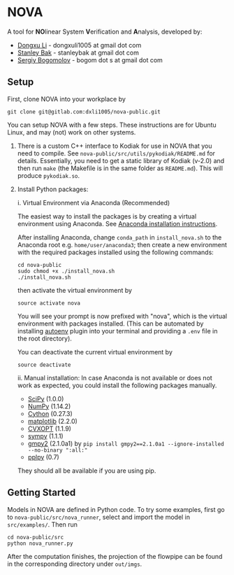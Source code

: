 # NOVA

A tool for **NO**linear System **V**erification and **A**nalysis, developed by:
- [Dongxu Li](https://dxli94.github.io/) - dongxuli1005 at gmail dot com
- [Stanley Bak](http://stanleybak.com/) - stanleybak at gmail dot com
- [Sergiy Bogomolov](https://www.sergiybogomolov.com/) - bogom dot s at gmail dot com

## Setup
First, clone NOVA into your workplace by

```
git clone git@gitlab.com:dxli1005/nova-public.git
```

You can setup NOVA with a few steps. These instructions are for Ubuntu Linux, and may (not) work on other systems. 

1. There is a custom C++ interface to Kodiak for use in NOVA that you need to compile. See `nova-public/src/utils/pykodiak/README.md` for details. 
Essentially, you need to get a static library of Kodiak (v-2.0) and then run `make` (the Makefile is in the same folder as `README.md`).
This will produce `pykodiak.so`.
2. Install Python packages:
    
    i. Virtual Environment via Anaconda (Recommended)
    
    The easiest way to install the packages is by creating a virtual environment using Anaconda. See [Anaconda installation instructions](https://conda.io/docs/user-guide/install/index.html).
    
    After installing Anaconda, change `conda_path` in `install_nova.sh` to the Anaconda root
    e.g. `home/user/anaconda3`;
    then create a new environment with the required packages installed using the following commands:
    ```
    cd nova-public
    sudo chmod +x ./install_nova.sh
    ./install_nova.sh
    ```
    
    then activate the virtual environment by
    ```
    source activate nova
    ```
    You will see your prompt is now prefixed with "nova", which is the virtual environment with packages installed.
    (This can be automated by installing [autoenv](https://github.com/zpm-zsh/autoenv) plugin into your terminal and providing a `.env` file
    in the root directory).
    
    You can deactivate the current virtual environment by
    ```angular2html
    source deactivate
    ```
    
    ii. Manual installation:
    In case Anaconda is not available or does not work as expected, you could install the following packages manually.

    - [SciPy](https://www.scipy.org/) (1.0.0)
    - [NumPy](http://www.numpy.org/) (1.14.2)
    - [Cython](http://cython.readthedocs.io/en/latest/src/quickstart/install.html) (0.27.3)
    - [matplotlib](https://matplotlib.org/) (2.2.0)
    - [CVXOPT](http://cvxopt.org/install/index.html) (1.1.9)
    - [sympy](http://docs.sympy.org/latest/install.html) (1.1.1)
    - [gmpy2](https://gmpy2.readthedocs.io/en/latest/) (2.1.0a1) by `pip install gmpy2==2.1.0a1 --ignore-installed --no-binary ":all:"`
    - [pplpy](https://gitlab.com/videlec/pplpy) (0.7)
    
    They should all be available if you are using pip.
    
## Getting Started
Models in NOVA are defined in Python code.
To try some examples, first go to `nova-public/src/nova_runner`, select and import the model in `src/examples/`. Then run
```angular2html
cd nova-public/src
python nova_runner.py
```
After the computation finishes, the projection of the flowpipe can be found in the corresponding directory under
`out/imgs`.
